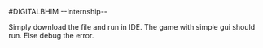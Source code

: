 #DIGITALBHIM 
--Internship--

Simply download the file and run in IDE.
The game with simple gui should run. 
Else debug the error.
